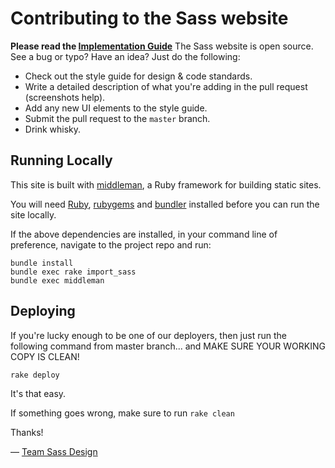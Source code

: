 Contributing to the Sass website
================================

**Please read the [Implementation Guide](http://sass-lang.com/implementation)**
The Sass website is open source. See a bug or typo? Have an idea? Just do the
following:

* Check out the style guide for design & code standards.
* Write a detailed description of what you're adding in the pull request
  (screenshots help).
* Add any new UI elements to the style guide.
* Submit the pull request to the `master` branch.
* Drink whisky.

## Running Locally

This site is built with [middleman](http://middlemanapp.com), a Ruby framework
for building static sites.

You will need [Ruby](https://www.ruby-lang.org/en/downloads/),
[rubygems](http://rubygems.org/) and [bundler](http://bundler.io/) installed
before you can run the site locally.

If the above dependencies are installed, in your command line of preference,
navigate to the project repo and run:

```
bundle install
bundle exec rake import_sass
bundle exec middleman
```

## Deploying

If you're lucky enough to be one of our deployers, then just run the following
command from master branch... and MAKE SURE YOUR WORKING COPY IS CLEAN!

```
rake deploy
```

It's that easy.

If something goes wrong, make sure to run `rake clean`

Thanks!

&mdash; [Team Sass Design](http://twitter.com/teamsassdesign)
